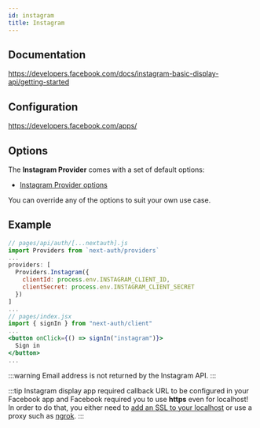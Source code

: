 ```yaml
---
id: instagram
title: Instagram
---
```


## Documentation

https://developers.facebook.com/docs/instagram-basic-display-api/getting-started

## Configuration

https://developers.facebook.com/apps/

## Options

The **Instagram Provider** comes with a set of default options:

- [Instagram Provider options](https://github.com/nextauthjs/next-auth/blob/main/src/providers/instagram.js)

You can override any of the options to suit your own use case.

## Example

```jsx
// pages/api/auth/[...nextauth].js
import Providers from `next-auth/providers`
...
providers: [
  Providers.Instagram({
    clientId: process.env.INSTAGRAM_CLIENT_ID,
    clientSecret: process.env.INSTAGRAM_CLIENT_SECRET
  })
]
...
// pages/index.jsx
import { signIn } from "next-auth/client"
...
<button onClick={() => signIn("instagram")}>
  Sign in
</button>
...
```

:::warning
Email address is not returned by the Instagram API.
:::

:::tip
Instagram display app required callback URL to be configured in your Facebook app and Facebook required you to use **https** even for localhost! In order to do that, you either need to [add an SSL to your localhost](https://www.freecodecamp.org/news/how-to-get-https-working-on-your-local-development-environment-in-5-minutes-7af615770eec/) or use a proxy such as [ngrok](https://ngrok.com/docs).
:::
